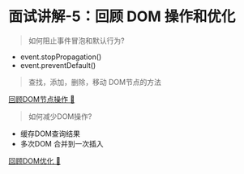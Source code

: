 # 面试讲解-5：回顾 DOM 操作和优化

> 如何阻止事件冒泡和默认行为?

* event.stopPropagation\(\)
* event.preventDefault\(\)

> 查找，添加，删除，移动 DOM节点的方法

[回顾DOM节点操作 🎥 ](../js-web-api/untitled/8.2-dom-jie-dian-cao-zuo.md)

> 如何减少DOM操作?

* 缓存DOM查询结果
* 多次DOM 合并到一次插入

[回顾DOM优化 🎥 ](../js-web-api/untitled/8.4-dom-xing-neng.md)



